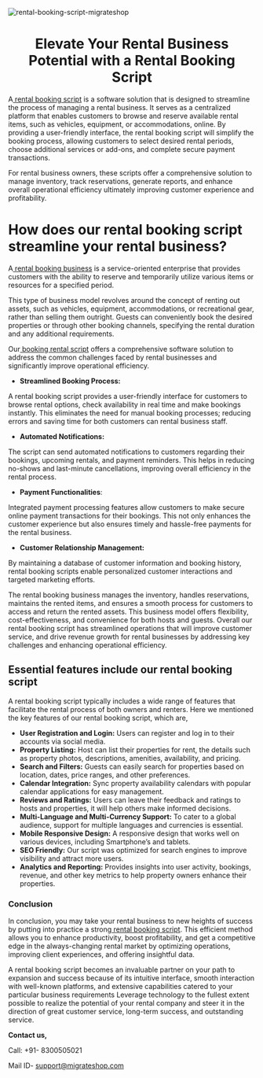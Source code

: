 ![rental-booking-script-migrateshop](https://github.com/migrateshop/rental-booking-script/assets/77200601/41b6c4f9-84d0-45d8-bdc7-d82d951bd498)


<h1 align="center"> Elevate Your Rental Business Potential with a Rental Booking Script </h1> 

A[ rental booking script](https://migrateshop.com/rental-booking-script/) is a software solution that is designed to streamline the process of managing a rental business. It serves as a centralized platform that enables customers to browse and reserve available rental items, such as vehicles, equipment, or accommodations, online. By providing a user-friendly interface, the rental booking script will simplify the booking process, allowing customers to select desired rental periods, choose additional services or add-ons, and complete secure payment transactions. 

For rental business owners, these scripts offer a comprehensive solution to manage inventory, track reservations, generate reports, and enhance overall operational efficiency ultimately improving customer experience and profitability.

# How does our rental booking script streamline your rental business?
A[ rental booking business](https://migrateshop.com/rental-booking-script/) is a service-oriented enterprise that provides customers with the ability to reserve and temporarily utilize various items or resources for a specified period.

This type of business model revolves around the concept of renting out assets, such as vehicles, equipment, accommodations, or recreational gear, rather than selling them outright. Guests can conveniently book the desired properties or through other booking channels, specifying the rental duration and any additional requirements.

Our[ booking rental script](https://migrateshop.com/rental-booking-script/) offers a comprehensive software solution to address the common challenges faced by rental businesses and significantly improve operational efficiency. 

* **Streamlined Booking Process:** 

A rental booking script provides a user-friendly interface for customers to browse rental options, check availability in real time and make bookings instantly. This eliminates the need for manual booking processes; reducing errors and saving time for both customers can rental business staff.
* **Automated Notifications:** 

The script can send automated notifications to customers regarding their bookings, upcoming rentals, and payment reminders. This helps in reducing no-shows and last-minute cancellations, improving overall efficiency in the rental process.
* **Payment Functionalities**: 

Integrated payment processing features allow customers to make secure online payment transactions for their bookings. This not only enhances the customer experience but also ensures timely and hassle-free payments for the rental business.
* **Customer Relationship Management:** 

By maintaining a database of customer information and booking history, rental booking scripts enable personalized customer interactions and targeted marketing efforts.

The rental booking business manages the inventory, handles reservations, maintains the rented items, and ensures a smooth process for customers to access and return the rented assets. This business model offers flexibility, cost-effectiveness, and convenience for both hosts and guests. Overall our rental booking script has streamlined operations that will improve customer service, and drive revenue growth for rental businesses by addressing key challenges and enhancing operational efficiency.

## Essential features include our rental booking script
A rental booking script typically includes a wide range of features that facilitate the rental process of both owners and renters. 
Here we mentioned the key features of our rental booking script, which are,
* **User Registration and Login:** Users can register and log in to their accounts via social media.
* **Property Listing:** Host can list their properties for rent, the details such as property photos, descriptions, amenities, availability, and pricing.
* **Search and Filters:** Guests can easily search for properties based on location, dates, price ranges, and other preferences.
* **Calendar Integration:** Sync property availability calendars with popular calendar applications for easy management.
* **Reviews and Ratings:** Users can leave their feedback and ratings to hosts and properties, it will help others make informed decisions.
* **Multi-Language and Multi-Currency Support:** To cater to a global audience, support for multiple languages and currencies is essential.
* **Mobile Responsive Design:** A responsive design that works well on various devices, including Smartphone’s and tablets.
* **SEO Friendly:** Our script was optimized for search engines to improve visibility and attract more users.
* **Analytics and Reporting:** Provides insights into user activity, bookings, revenue, and other key metrics to help property owners enhance their properties.
### Conclusion
In conclusion, you may take your rental business to new heights of success by putting into practice a strong[ rental booking script](https://migrateshop.com/rental-booking-script/). This efficient method allows you to enhance productivity, boost profitability, and get a competitive edge in the always-changing rental market by optimizing operations, improving client experiences, and offering insightful data. 

A rental booking script becomes an invaluable partner on your path to expansion and success because of its intuitive interface, smooth interaction with well-known platforms, and extensive capabilities catered to your particular business requirements Leverage technology to the fullest extent possible to realize the potential of your rental company and steer it in the direction of great customer service, long-term success, and outstanding service.

**​​Contact us,**

Call: +91- 8300505021

Mail ID- [support@migrateshop.com](mailto:support@migrateshop.com)
